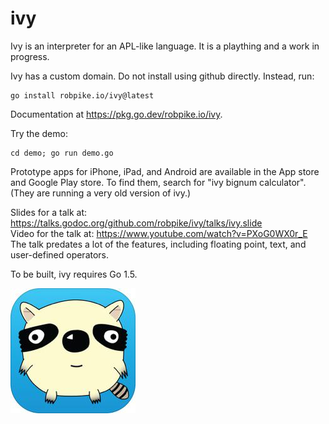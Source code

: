 ivy
===

Ivy is an interpreter for an APL-like language. It is a plaything and a work in
progress.

Ivy has a custom domain. Do not install using github directly. Instead, run:

	go install robpike.io/ivy@latest

Documentation at https://pkg.go.dev/robpike.io/ivy.

Try the demo:

	cd demo; go run demo.go

Prototype apps for iPhone, iPad, and Android are available in the App store and Google Play store.
To find them, search for "ivy bignum calculator". (They are running a very old version of ivy.)

Slides for a talk at: https://talks.godoc.org/github.com/robpike/ivy/talks/ivy.slide  
Video for the talk at: https://www.youtube.com/watch?v=PXoG0WX0r_E  
The talk predates a lot of the features, including floating point, text, and user-defined operators.

To be built, ivy requires Go 1.5.

![Ivy](ivy.jpg)
